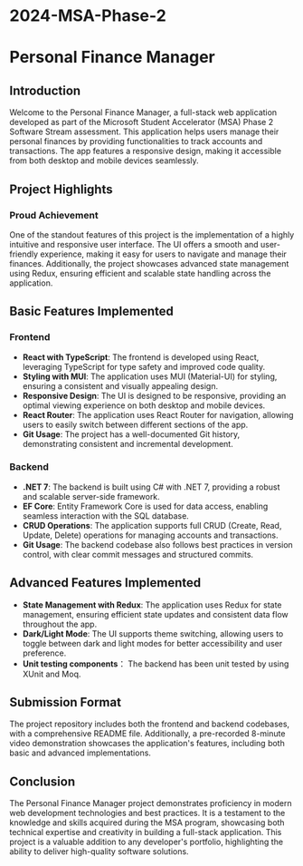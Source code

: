 # 2024-MSA-Phase-2

# Personal Finance Manager

## Introduction

Welcome to the Personal Finance Manager, a full-stack web application developed as part of the Microsoft Student Accelerator (MSA) Phase 2 Software Stream assessment. This application helps users manage their personal finances by providing functionalities to track accounts and transactions. The app features a responsive design, making it accessible from both desktop and mobile devices seamlessly.

## Project Highlights

### Proud Achievement
One of the standout features of this project is the implementation of a highly intuitive and responsive user interface. The UI offers a smooth and user-friendly experience, making it easy for users to navigate and manage their finances. Additionally, the project showcases advanced state management using Redux, ensuring efficient and scalable state handling across the application.

## Basic Features Implemented

### Frontend
- **React with TypeScript**: The frontend is developed using React, leveraging TypeScript for type safety and improved code quality.
- **Styling with MUI**: The application uses MUI (Material-UI) for styling, ensuring a consistent and visually appealing design.
- **Responsive Design**: The UI is designed to be responsive, providing an optimal viewing experience on both desktop and mobile devices.
- **React Router**: The application uses React Router for navigation, allowing users to easily switch between different sections of the app.
- **Git Usage**: The project has a well-documented Git history, demonstrating consistent and incremental development.

### Backend
- **.NET 7**: The backend is built using C# with .NET 7, providing a robust and scalable server-side framework.
- **EF Core**: Entity Framework Core is used for data access, enabling seamless interaction with the SQL database.
- **CRUD Operations**: The application supports full CRUD (Create, Read, Update, Delete) operations for managing accounts and transactions.
- **Git Usage**: The backend codebase also follows best practices in version control, with clear commit messages and structured commits.

## Advanced Features Implemented

- **State Management with Redux**: The application uses Redux for state management, ensuring efficient state updates and consistent data flow throughout the app.
- **Dark/Light Mode**: The UI supports theme switching, allowing users to toggle between dark and light modes for better accessibility and user preference.
- **Unit testing components**： The backend has been unit tested by using XUnit and Moq.

## Submission Format

The project repository includes both the frontend and backend codebases, with a comprehensive README file. Additionally, a pre-recorded 8-minute video demonstration showcases the application's features, including both basic and advanced implementations.

## Conclusion

The Personal Finance Manager project demonstrates proficiency in modern web development technologies and best practices. It is a testament to the knowledge and skills acquired during the MSA program, showcasing both technical expertise and creativity in building a full-stack application. This project is a valuable addition to any developer's portfolio, highlighting the ability to deliver high-quality software solutions.
